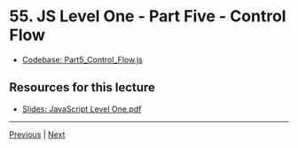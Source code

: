 # 55. JS Level One - Part Five - Control Flow

-   [Codebase: Part5_Control_Flow.js](../../codebase/python-django/JavaScript_Level_One/Part5_Control_Flow.js)


##  Resources for this lecture


-   [Slides: JavaScript Level One.pdf](https://python-ds.s3.us-west-1.amazonaws.com/Python-and-Django-Full-Stack-Web-Developer-Bootcamp/Resources/JavaScript+Level+One.pdf)


---

[Previous](./54_JS-Level-One-Part-Four-Operators.md) | [Next](./56_JS-Level-One-Part-Six-While-Loops.md)